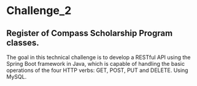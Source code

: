 # Challenge_2
## Register of Compass Scholarship Program classes.

The goal in this technical challenge is to develop a RESTful API using the Spring Boot framework in Java, which is capable of handling the basic operations of the four HTTP verbs: GET, POST, PUT and DELETE. Using MySQL.
